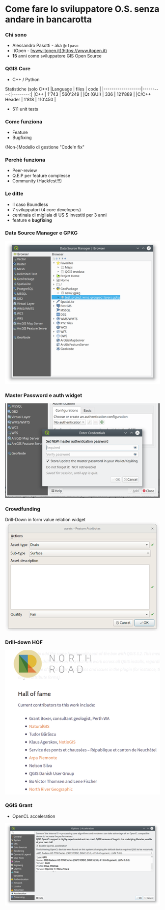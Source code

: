 # Come fare lo sviluppatore O.S. senza andare in bancarotta

### Chi sono

+ Alessandro Pasotti - aka `@elpaso`
+ ItOpen - [www.itopen.it](https://www.itopen.it)
+ **15** anni come sviluppatore GIS Open Source


### QGIS Core

+ C++ / Python

Statistiche (solo C++)
|Language           | files     |    code  |
|-------------------|----------:|---------:|
|C++                |  1'743    |  560'249 |
|Qt  (GUI)          |    336    |  121'889 |
|C/C++ Header       |  1'818    |  110'450 |

+ 511 unit tests

### Come funziona

+ Feature
+ Bugfixing

(Non-)Modello di gestione "Code'n fix"

### Perchè funziona

+ Peer-review
+ Q.E.P per feature complesse
+ Community (Hackfest!!!)

### Le ditte

+ Il caso Boundless
+ 7 sviluppatori (4 core developers)
+ centinaia di migliaia di US $ investiti per 3 anni
+ feature e **bugfixing**

### Data Source Manager e GPKG

![](./doc/assets/images/data-source-manager.png)

### Master Password e auth widget

![](./doc/assets/images/master-password.png)


### Crowdfunding

Drill-Down in form value relation widget
![](./doc/assets/images/drill-down.gif)

### Drill-down HOF

![](./doc/assets/images/drill-down-hall-of-fame.png)

### QGIS Grant

+ OpenCL acceleration

![](./doc/assets/images/opencl.png)

